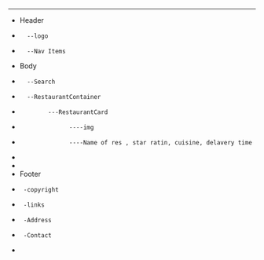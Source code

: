 
*****
 * Header
 *       --logo
 *       --Nav Items
 * Body
 *       --Search
 *       --RestaurantContainer
 *             ---RestaurantCard
 *                   ----img
 *                   ----Name of res , star ratin, cuisine, delavery time
 * 
 * 
 * Footer
 *      -copyright
 *      -links
 *      -Address
 *      -Contact
 * 
 
